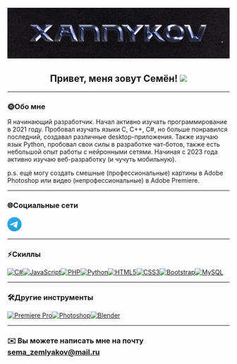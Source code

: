 ![Header](https://github.com/xannykov/xannykov/blob/main/assets/Header.jpg)

<div align="center">
    <h2>Привет, меня зовут Семён!
    <img src="https://user-images.githubusercontent.com/18350557/176309783-0785949b-9127-417c-8b55-ab5a4333674e.gif" style="width:30px;"/>
</div>

___

### 🌞Обо мне
Я начинающий разработчик. Начал активно изучать программирование в 2021 году. Пробовал изучать языки С, C++, C#, но больше понравился последний, создавал различные desktop-приложения. Также изучаю язык Python, пробовал свои силы в разработке чат-ботов, также есть небольшой опыт работы с нейронными сетями. Начиная с 2023 года активно изучаю веб-разработку (и чучуть мобильную).

p.s. ещё могу создать смешные (профессиональные) картины в Adobe Photoshop или видео (непрофессиональные) в Adobe Premiere.

___

### 🌐Социальные сети
<p align="left"> <a href="https://t.me/xannykov" target="_blank" rel="noreferrer"> <picture> <source media="(prefers-color-scheme: dark)" srcset="https://github.com/xannykov/xannykov/blob/main/assets/LogoTg.png" /> <source media="(prefers-color-scheme: light)" srcset="https://github.com/xannykov/xannykov/blob/main/assets/LogoTg.png" /> <img src="https://github.com/xannykov/xannykov/blob/main/assets/LogoTg.png" width="32" height="32" /> </picture> </a> </p>

___

### ⚡Скиллы

<p align="left">
<a href="https://docs.microsoft.com/en-us/dotnet/csharp/" target="_blank" rel="noreferrer"><img src="https://raw.githubusercontent.com/danielcranney/readme-generator/main/public/icons/skills/csharp-colored.svg" width="36" height="36" alt="C#" /></a><a href="https://developer.mozilla.org/en-US/docs/Web/JavaScript" target="_blank" rel="noreferrer"><img src="https://raw.githubusercontent.com/danielcranney/readme-generator/main/public/icons/skills/javascript-colored.svg" width="36" height="36" alt="JavaScript" /></a><a href="https://www.php.net/" target="_blank" rel="noreferrer"><img src="https://raw.githubusercontent.com/danielcranney/readme-generator/main/public/icons/skills/php-colored.svg" width="36" height="36" alt="PHP" /></a><a href="https://www.python.org/" target="_blank" rel="noreferrer"><img src="https://raw.githubusercontent.com/danielcranney/readme-generator/main/public/icons/skills/python-colored.svg" width="36" height="36" alt="Python" /></a><a href="https://developer.mozilla.org/en-US/docs/Glossary/HTML5" target="_blank" rel="noreferrer"><img src="https://raw.githubusercontent.com/danielcranney/readme-generator/main/public/icons/skills/html5-colored.svg" width="36" height="36" alt="HTML5" /></a><a href="https://www.w3.org/TR/CSS/#css" target="_blank" rel="noreferrer"><img src="https://raw.githubusercontent.com/danielcranney/readme-generator/main/public/icons/skills/css3-colored.svg" width="36" height="36" alt="CSS3" /></a><a href="https://getbootstrap.com/" target="_blank" rel="noreferrer"><img src="https://raw.githubusercontent.com/danielcranney/readme-generator/main/public/icons/skills/bootstrap-colored.svg" width="36" height="36" alt="Bootstrap" /></a><a href="https://www.mysql.com/" target="_blank" rel="noreferrer"><img src="https://raw.githubusercontent.com/danielcranney/readme-generator/main/public/icons/skills/mysql-colored.svg" width="36" height="36" alt="MySQL" /></a>
</p>

___

### 🛠️Другие инструменты

<p align="left">
<a href="https://www.adobe.com/uk/products/premiere.html" target="_blank" rel="noreferrer"><img src="https://raw.githubusercontent.com/danielcranney/readme-generator/main/public/icons/skills/premierepro-colored.svg" width="36" height="36" alt="Premiere Pro" /></a><a href="https://www.adobe.com/uk/products/photoshop.html" target="_blank" rel="noreferrer"><img src="https://raw.githubusercontent.com/danielcranney/readme-generator/main/public/icons/skills/photoshop-colored.svg" width="36" height="36" alt="Photoshop" /></a><a href="https://www.blender.org/" target="_blank" rel="noreferrer"><img src="https://raw.githubusercontent.com/danielcranney/readme-generator/main/public/icons/skills/blender-colored.svg" width="36" height="36" alt="Blender" /></a>
</p>

___

 ### ✉️  Вы можете написать мне на почту [sema\_zemlyakov@mail.ru](mailto:sema_zemlyakov@mail.ru)

